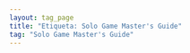 ```yaml
---
layout: tag_page
title: "Etiqueta: Solo Game Master's Guide"
tag: "Solo Game Master's Guide"
---
```

